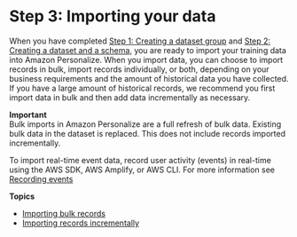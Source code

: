 # Step 3: Importing your data<a name="data-prep-importing"></a>

 When you have completed [Step 1: Creating a dataset group](data-prep-ds-group.md) and [Step 2: Creating a dataset and a schema](data-prep-creating-datasets.md), you are ready to import your training data into Amazon Personalize\. When you import data, you can choose to import records in bulk, import records individually, or both, depending on your business requirements and the amount of historical data you have collected\. If you have a large amount of historical records, we recommend you first import data in bulk and then add data incrementally as necessary\. 

**Important**  
Bulk imports in Amazon Personalize are a full refresh of bulk data\. Existing bulk data in the dataset is replaced\. This does not include records imported incrementally\.

 To import real\-time event data, record user activity \(events\) in real\-time using the AWS SDK, AWS Amplify, or AWS CLI\. For more information see [Recording events](recording-events.md) 

**Topics**
+ [Importing bulk records](bulk-data-import.md)
+ [Importing records incrementally](incremental-data-updates.md)